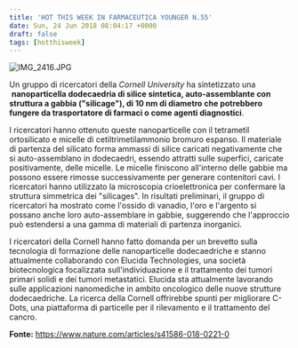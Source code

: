 ```yaml
---
title: 'HOT THIS WEEK IN FARMACEUTICA YOUNGER N.55'
date: Sun, 24 Jun 2018 08:04:17 +0000
draft: false
tags: [hotthisweek]
---
```


![IMG_2416.JPG](https://silviavernotico.files.wordpress.com/2018/06/img_24161.jpg)

Un gruppo di ricercatori della _Cornell University_ ha sintetizzato una  **nanoparticella dodecaedria di silice sintetica, auto-assemblante con struttura a gabbia ("silicage"), di 10 nm di diametro che potrebbero fungere da trasportatore di farmaci o come agenti diagnostici**.

I ricercatori hanno ottenuto queste nanoparticelle con il tetrametil ortosilicato e micelle di cetiltrimetilammonio bromuro espanso. Il materiale di partenza del silicato forma ammassi di silice caricati negativamente che si auto-assemblano in dodecaedri, essendo attratti sulle superfici, caricate positivamente, delle micelle. Le micelle finiscono all'interno delle gabbie ma possono essere rimosse successivamente per generare contenitori cavi. I ricercatori hanno utilizzato la microscopia crioelettronica per confermare la struttura simmetrica dei "silicages". In risultati preliminari, il gruppo di ricercatori ha mostrato come l'ossido di vanadio, l'oro e l'argento si possano anche loro auto-assemblare in gabbie, suggerendo che l'approccio può estendersi a una gamma di materiali di partenza inorganici.

I ricercatori della Cornell hanno fatto domanda per un brevetto sulla tecnologia di formazione delle nanoparticelle dodecaedriche e stanno attualmente collaborando con Elucida Technologies, una società biotecnologica focalizzata sull'individuazione e il trattamento dei tumori primari solidi e dei tumori metastatici. Elucida sta attualmente lavorando sulle applicazioni nanomediche in ambito oncologico delle nuove strutture dodecaedriche. La ricerca della Cornell offrirebbe spunti per migliorare C-Dots, una piattaforma di particelle per il rilevamento e il trattamento del cancro.

**Fonte:** https://www.nature.com/articles/s41586-018-0221-0